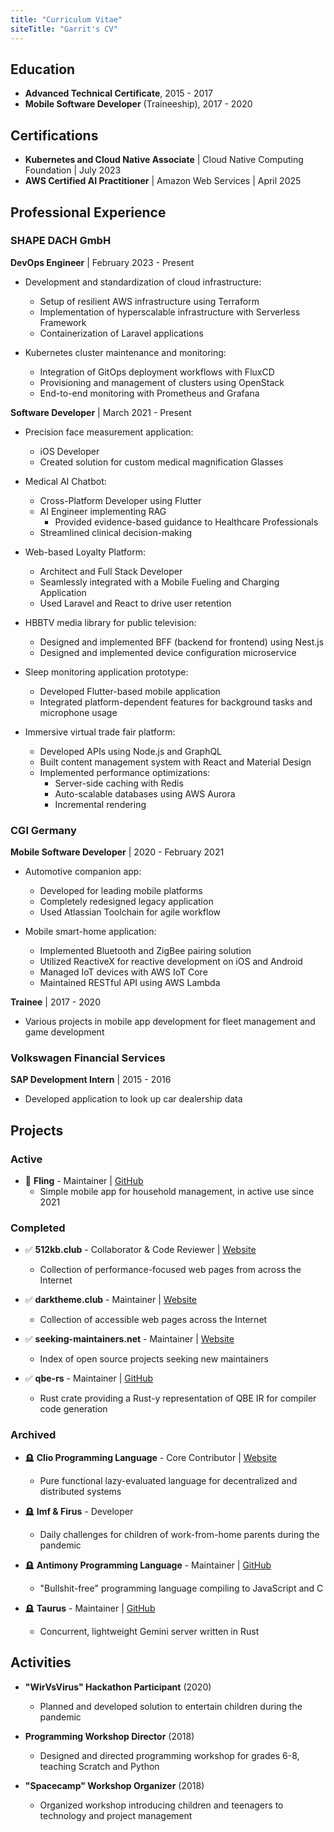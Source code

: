 ```yaml
---
title: "Curriculum Vitae"
siteTitle: "Garrit's CV"
---
```


## Education

- **Advanced Technical Certificate**, 2015 - 2017
- **Mobile Software Developer** (Traineeship), 2017 - 2020

## Certifications

- **Kubernetes and Cloud Native Associate** | Cloud Native Computing Foundation | July 2023
- **AWS Certified AI Practitioner** | Amazon Web Services | April 2025

## Professional Experience

### SHAPE DACH GmbH
**DevOps Engineer** | February 2023 - Present
- Development and standardization of cloud infrastructure:
  - Setup of resilient AWS infrastructure using Terraform
  - Implementation of hyperscalable infrastructure with Serverless Framework
  - Containerization of Laravel applications

- Kubernetes cluster maintenance and monitoring:
  - Integration of GitOps deployment workflows with FluxCD
  - Provisioning and management of clusters using OpenStack
  - End-to-end monitoring with Prometheus and Grafana

**Software Developer** | March 2021 - Present

- Precision face measurement application:
  - iOS Developer
  - Created solution for custom medical magnification Glasses

- Medical AI Chatbot:
  - Cross-Platform Developer using Flutter
  - AI Engineer implementing RAG
	- Provided evidence-based guidance to Healthcare Professionals
  - Streamlined clinical decision-making
 
- Web-based Loyalty Platform:
  - Architect and Full Stack Developer
  - Seamlessly integrated with a Mobile Fueling and Charging Application
  - Used Laravel and React to drive user retention
 
- HBBTV media library for public television:
  - Designed and implemented BFF (backend for frontend) using Nest.js
  - Designed and implemented device configuration microservice

- Sleep monitoring application prototype:
  - Developed Flutter-based mobile application
  - Integrated platform-dependent features for background tasks and microphone usage

- Immersive virtual trade fair platform:
  - Developed APIs using Node.js and GraphQL
  - Built content management system with React and Material Design
  - Implemented performance optimizations:
    - Server-side caching with Redis
    - Auto-scalable databases using AWS Aurora
    - Incremental rendering

### CGI Germany
**Mobile Software Developer** | 2020 - February 2021
- Automotive companion app:
  - Developed for leading mobile platforms
  - Completely redesigned legacy application
  - Used Atlassian Toolchain for agile workflow

- Mobile smart-home application:
  - Implemented Bluetooth and ZigBee pairing solution
  - Utilized ReactiveX for reactive development on iOS and Android
  - Managed IoT devices with AWS IoT Core
  - Maintained RESTful API using AWS Lambda

**Trainee** | 2017 - 2020
- Various projects in mobile app development for fleet management and game development

### Volkswagen Financial Services
**SAP Development Intern** | 2015 - 2016
- Developed application to look up car dealership data

## Projects

### Active
- 🌱 **Fling** - Maintainer | [GitHub](https://github.com/garritfra/fling)
  - Simple mobile app for household management, in active use since 2021

### Completed
- ✅ **512kb.club** - Collaborator & Code Reviewer | [Website](https://512kb.club/)
  - Collection of performance-focused web pages from across the Internet

- ✅ **darktheme.club** - Maintainer | [Website](https://darktheme.club/)
  - Collection of accessible web pages across the Internet

- ✅ **seeking-maintainers.net** - Maintainer | [Website](https://seeking-maintainers.net/)
  - Index of open source projects seeking new maintainers

- ✅ **qbe-rs** - Maintainer | [GitHub](https://github.com/garritfra/qbe-rs)
  - Rust crate providing a Rust-y representation of QBE IR for compiler code generation

### Archived
- 🪦 **Clio Programming Language** - Core Contributor | [Website](https://clio-lang.org/)
  - Pure functional lazy-evaluated language for decentralized and distributed systems

- 🪦 **Imf & Firus** - Developer
  - Daily challenges for children of work-from-home parents during the pandemic

- 🪦 **Antimony Programming Language** - Maintainer | [GitHub](https://antimony-lang/antimony)
  - "Bullshit-free" programming language compiling to JavaScript and C

- 🪦 **Taurus** - Maintainer | [GitHub](https://github.com/garritfra/taurus)
  - Concurrent, lightweight Gemini server written in Rust

## Activities

- **"WirVsVirus" Hackathon Participant** (2020)
  - Planned and developed solution to entertain children during the pandemic

- **Programming Workshop Director** (2018)
  - Designed and directed programming workshop for grades 6-8, teaching Scratch and Python

- **"Spacecamp" Workshop Organizer** (2018)
  - Organized workshop introducing children and teenagers to technology and project management

